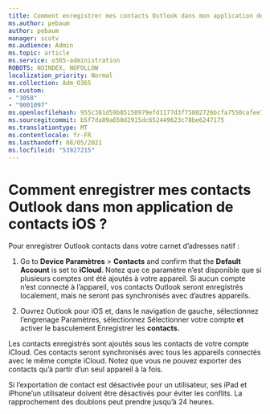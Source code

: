 ```yaml
---
title: Comment enregistrer mes contacts Outlook dans mon application de contacts iOS ?
ms.author: pebaum
author: pebaum
manager: scotv
ms.audience: Admin
ms.topic: article
ms.service: o365-administration
ROBOTS: NOINDEX, NOFOLLOW
localization_priority: Normal
ms.collection: Adm_O365
ms.custom:
- "3058"
- "9001097"
ms.openlocfilehash: 955c381d59b85150979efd1177d3f75802726bcfa7550cafee7eb0fb8e7381d2
ms.sourcegitcommit: b5f7da89a650d2915dc652449623c78be6247175
ms.translationtype: MT
ms.contentlocale: fr-FR
ms.lasthandoff: 08/05/2021
ms.locfileid: "53927215"
---
```

# <a name="how-do-i-save-my-outlook-contacts-to-my-ios-contacts-app"></a>Comment enregistrer mes contacts Outlook dans mon application de contacts iOS ?

Pour enregistrer Outlook contacts dans votre carnet d’adresses natif :
 
1. Go to **Device Paramètres**  >  **Contacts** and confirm that the **Default Account** is set to **iCloud**. Notez que ce paramètre n’est disponible que si plusieurs comptes ont été ajoutés à votre appareil. Si aucun compte n’est connecté à l’appareil, vos contacts Outlook seront enregistrés localement, mais ne seront pas synchronisés avec d’autres appareils.
 
2. Ouvrez Outlook pour iOS et, dans le navigation de gauche, sélectionnez l’engrenage Paramètres, sélectionnez Sélectionner votre compte **et** activer le basculement Enregistrer les **contacts.**
 
Les contacts enregistrés sont ajoutés sous les contacts de votre compte iCloud. Ces contacts seront synchronisés avec tous les appareils connectés avec le même compte iCloud. Notez que vous ne pouvez exporter des contacts qu’à partir d’un seul appareil à la fois.
 
Si l’exportation de contact est désactivée pour un utilisateur, ses iPad et iPhone’un utilisateur doivent être désactivés pour éviter les conflits. La rapprochement des doublons peut prendre jusqu’à 24 heures.